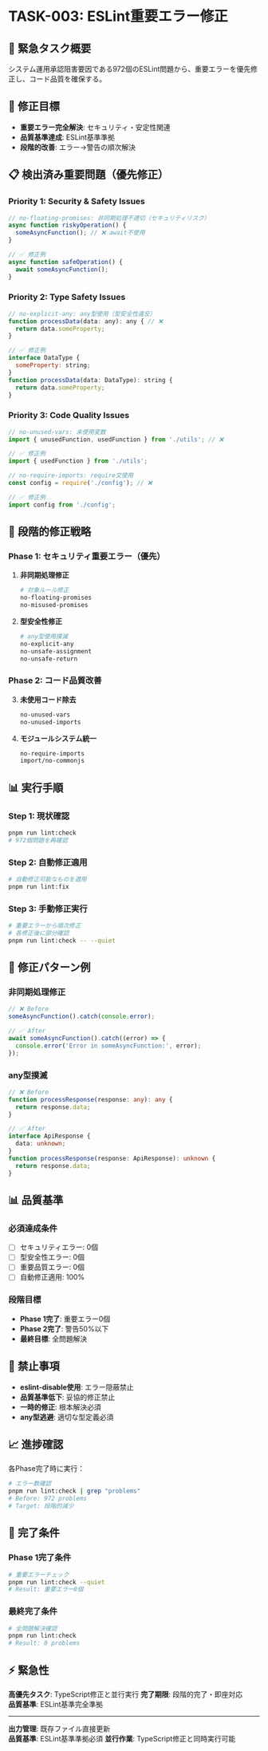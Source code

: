 # TASK-003: ESLint重要エラー修正

## 🚨 **緊急タスク概要**
システム運用承認阻害要因である972個のESLint問題から、重要エラーを優先修正し、コード品質を確保する。

## 🎯 **修正目標**
- **重要エラー完全解決**: セキュリティ・安定性関連
- **品質基準達成**: ESLint基準準拠
- **段階的改善**: エラー→警告の順次解決

## 📋 **検出済み重要問題（優先修正）**

### **Priority 1: Security & Safety Issues**
```javascript
// no-floating-promises: 非同期処理不適切（セキュリティリスク）
async function riskyOperation() {
  someAsyncFunction(); // ❌ await不使用
}

// ✅ 修正例
async function safeOperation() {
  await someAsyncFunction();
}
```

### **Priority 2: Type Safety Issues**
```javascript
// no-explicit-any: any型使用（型安全性違反）
function processData(data: any): any { // ❌
  return data.someProperty;
}

// ✅ 修正例
interface DataType {
  someProperty: string;
}
function processData(data: DataType): string {
  return data.someProperty;
}
```

### **Priority 3: Code Quality Issues**
```javascript
// no-unused-vars: 未使用変数
import { unusedFunction, usedFunction } from './utils'; // ❌

// ✅ 修正例
import { usedFunction } from './utils';

// no-require-imports: require文使用
const config = require('./config'); // ❌

// ✅ 修正例
import config from './config';
```

## 🔧 **段階的修正戦略**

### **Phase 1: セキュリティ重要エラー（優先）**
1. **非同期処理修正**
   ```bash
   # 対象ルール修正
   no-floating-promises
   no-misused-promises
   ```

2. **型安全性修正**
   ```bash
   # any型使用撲滅
   no-explicit-any
   no-unsafe-assignment
   no-unsafe-return
   ```

### **Phase 2: コード品質改善**
3. **未使用コード除去**
   ```bash
   no-unused-vars
   no-unused-imports
   ```

4. **モジュールシステム統一**
   ```bash
   no-require-imports
   import/no-commonjs
   ```

## 📊 **実行手順**

### **Step 1: 現状確認**
```bash
pnpm run lint:check
# 972個問題を再確認
```

### **Step 2: 自動修正適用**
```bash
# 自動修正可能なものを適用
pnpm run lint:fix
```

### **Step 3: 手動修正実行**
```bash
# 重要エラーから順次修正
# 各修正後に部分確認
pnpm run lint:check -- --quiet
```

## 📝 **修正パターン例**

### **非同期処理修正**
```typescript
// ❌ Before
someAsyncFunction().catch(console.error);

// ✅ After  
await someAsyncFunction().catch((error) => {
  console.error('Error in someAsyncFunction:', error);
});
```

### **any型撲滅**
```typescript
// ❌ Before
function processResponse(response: any): any {
  return response.data;
}

// ✅ After
interface ApiResponse {
  data: unknown;
}
function processResponse(response: ApiResponse): unknown {
  return response.data;
}
```

## 📊 **品質基準**

### **必須達成条件**
- [ ] セキュリティエラー: 0個
- [ ] 型安全性エラー: 0個  
- [ ] 重要品質エラー: 0個
- [ ] 自動修正適用: 100%

### **段階目標**
- **Phase 1完了**: 重要エラー0個
- **Phase 2完了**: 警告50%以下
- **最終目標**: 全問題解決

## 🚫 **禁止事項**
- **eslint-disable使用**: エラー隠蔽禁止
- **品質基準低下**: 妥協的修正禁止
- **一時的修正**: 根本解決必須
- **any型逃避**: 適切な型定義必須

## 📈 **進捗確認**
各Phase完了時に実行：
```bash
# エラー数確認
pnpm run lint:check | grep "problems"
# Before: 972 problems
# Target: 段階的減少
```

## 🎯 **完了条件**

### **Phase 1完了条件**
```bash
# 重要エラーチェック
pnpm run lint:check --quiet
# Result: 重要エラー0個
```

### **最終完了条件**
```bash
# 全問題解決確認
pnpm run lint:check
# Result: 0 problems
```

## ⚡ **緊急性**
**高優先タスク**: TypeScript修正と並行実行
**完了期限**: 段階的完了・即座対応  
**品質基準**: ESLint基準完全準拠

---

**出力管理**: 既存ファイル直接更新  
**品質基準**: ESLint基準準拠必須
**並行作業**: TypeScript修正と同時実行可能